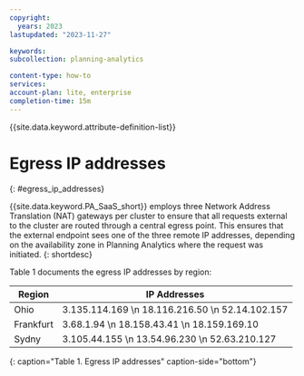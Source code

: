 ```yaml
---
copyright:
  years: 2023
lastupdated: "2023-11-27"

keywords:
subcollection: planning-analytics

content-type: how-to
services:
account-plan: lite, enterprise
completion-time: 15m
---
```


{{site.data.keyword.attribute-definition-list}}

# Egress IP addresses
{: #egress_ip_addresses}

{{site.data.keyword.PA_SaaS_short}} employs three Network Address Translation (NAT) gateways per cluster to ensure that all requests external to the cluster are routed through a central egress point. This ensures that the external endpoint sees one of the three remote IP addresses, depending on the availability zone in Planning Analytics where the request was initiated.
{: shortdesc}

Table 1 documents the egress IP addresses by region:

| Region             | IP Addresses       |
|-------------------|------------|
| Ohio              | 3.135.114.169  \n 18.116.216.50  \n 52.14.102.157|
| Frankfurt         | 3.68.1.94  \n 18.158.43.41  \n 18.159.169.10| 
| Sydny             | 3.105.44.155  \n 13.54.96.230  \n 52.63.210.127|
{: caption="Table 1. Egress IP addresses" caption-side="bottom"}

